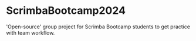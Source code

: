 # ScrimbaBootcamp2024
'Open-source' group project for Scrimba Bootcamp students to get practice with team workflow.
